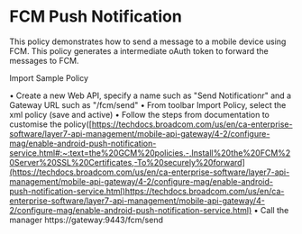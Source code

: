 # FCM Push Notification
This policy demonstrates how to send a message to a mobile device using FCM.
This policy generates a intermediate oAuth token to forward the messages to FCM.

Import Sample Policy 

•	Create a new Web API, specify a name such as "Send Notificationr" and a Gateway URL such as "/fcm/send"
•	From toolbar Import Policy, select the xml policy (save and active)
•	Follow the steps from documentation to customise the policy([https://techdocs.broadcom.com/us/en/ca-enterprise-software/layer7-api-management/mobile-api-gateway/4-2/configure-mag/enable-android-push-notification-service.html#:~:text=the%20GCM%20policies.-,Install%20the%20FCM%20Server%20SSL%20Certificates,-To%20securely%20forward](https://techdocs.broadcom.com/us/en/ca-enterprise-software/layer7-api-management/mobile-api-gateway/4-2/configure-mag/enable-android-push-notification-service.html)https://techdocs.broadcom.com/us/en/ca-enterprise-software/layer7-api-management/mobile-api-gateway/4-2/configure-mag/enable-android-push-notification-service.html)
•	Call the manager https://gateway:9443/fcm/send
